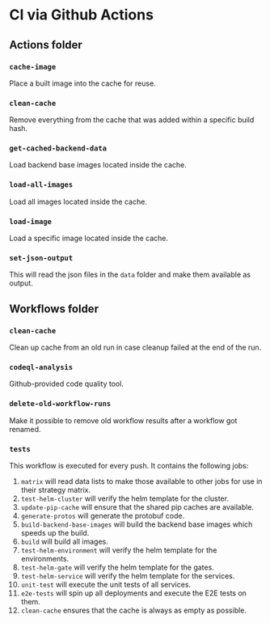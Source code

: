 # CI via Github Actions

## Actions folder

### `cache-image`

Place a built image into the cache for reuse.

### `clean-cache`

Remove everything from the cache that was added within a specific build hash.

### `get-cached-backend-data`

Load backend base images located inside the cache.

### `load-all-images`

Load all images located inside the cache.

### `load-image`

Load a specific image located inside the cache.

### `set-json-output`

This will read the json files in the `data` folder and make them available as output.

## Workflows folder

### `clean-cache`

Clean up cache from an old run in case cleanup failed at the end of the run.

### `codeql-analysis`

Github-provided code quality tool.

### `delete-old-workflow-runs`

Make it possible to remove old workflow results after a workflow got renamed.

### `tests`

This workflow is executed for every push.
It contains the following jobs:

1. `matrix` will read data lists to make those available to other jobs for use in their strategy matrix.
1. `test-helm-cluster` will verify the helm template for the cluster.
1. `update-pip-cache` will ensure that the shared pip caches are available.
1. `generate-protos` will generate the protobuf code.
1. `build-backend-base-images` will build the backend base images which speeds up the build.
1. `build` will build all images.
1. `test-helm-environment` will verify the helm template for the environments.
1. `test-helm-gate` will verify the helm template for the gates.
1. `test-helm-service` will verify the helm template for the services.
1. `unit-test` will execute the unit tests of all services.
1. `e2e-tests` will spin up all deployments and execute the E2E tests on them.
1. `clean-cache` ensures that the cache is always as empty as possible.
